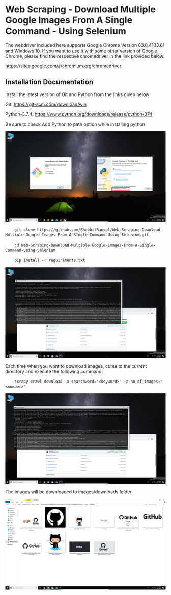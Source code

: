 # Web Scraping - Download Multiple Google Images From A Single Command - Using Selenium

The webdriver included here supports Google Chrome Version 83.0.4103.61 and Windows 10. If you want to use it with some other version of Google Chrome, please find the respective chromedriver in the link provided below:

https://sites.google.com/a/chromium.org/chromedriver

## Installation Documentation

Install the latest version of Git and Python from the links given below:

Git: https://git-scm.com/download/win

Python-3.7.4: https://www.python.org/downloads/release/python-374

Be sure to check Add Python to path option while installing python

![](Screenshots/1.png)

        git clone https://github.com/ShobhitBansal/Web-Scraping-Download-Multiple-Google-Images-From-A-Single-Command-Using-Selenium.git
    
        cd Web-Scraping-Download-Multiple-Google-Images-From-A-Single-Command-Using-Selenium
    
        pip install -r requirements.txt
    
![](Screenshots/2.png)

Each time when you want to download images, come to the current directory and execute the following command:

        scrapy crawl download -a searchword="<keyword>" -a no_of_images="<number>"
    
![](Screenshots/3.png)

The images will be downloaded to images/downloads folder

![](Screenshots/4.png)

